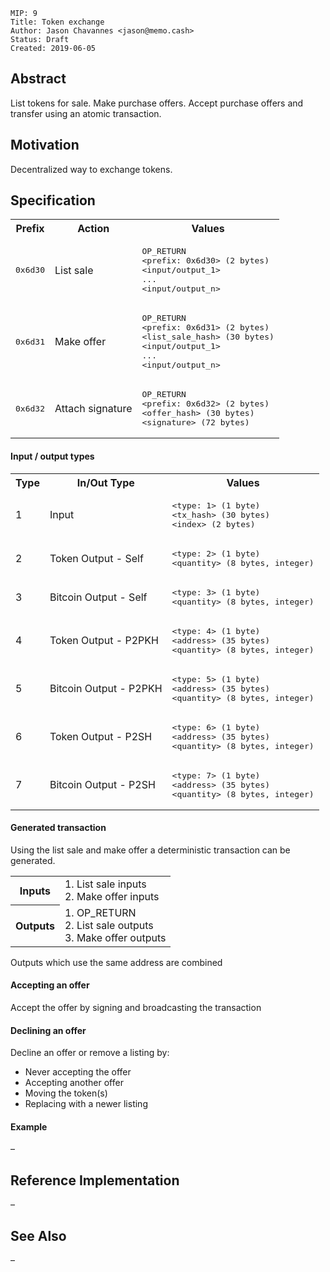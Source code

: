 ```
MIP: 9
Title: Token exchange
Author: Jason Chavannes <jason@memo.cash>
Status: Draft
Created: 2019-06-05
```

## Abstract

List tokens for sale.
Make purchase offers.
Accept purchase offers and transfer using an atomic transaction.

## Motivation

Decentralized way to exchange tokens.

## Specification

<table>
<tr>
    <th>Prefix</th>
    <th>Action</th>
    <th>Values</th>
</tr>
<tr>
    <td><pre>0x6d30</pre></th>
    <td>List sale</td>
    <td>
        <pre>
OP_RETURN
&lt;prefix: 0x6d30&gt; (2 bytes)
&lt;input/output_1&gt;
...
&lt;input/output_n&gt;</pre>
    </td>
</tr>
<tr>
    <td><pre>0x6d31</pre></th>
    <td>Make offer</td>
    <td>
        <pre>
OP_RETURN
&lt;prefix: 0x6d31&gt; (2 bytes)
&lt;list_sale_hash&gt; (30 bytes)
&lt;input/output_1&gt;
...
&lt;input/output_n&gt;</pre>
    </td>
</tr>
<tr>
    <td><pre>0x6d32</pre></th>
    <td>Attach signature</td>
    <td>
        <pre>
OP_RETURN
&lt;prefix: 0x6d32&gt; (2 bytes)
&lt;offer_hash&gt; (30 bytes)
&lt;signature&gt; (72 bytes)</pre>
    </td>
</tr>
</table>

#### Input / output types

<table>
<tr>
    <th>Type</th>
    <th>In/Out Type</th>
    <th>Values</th>
</tr>
<tr>
    <td>1</td>
    <td>Input</td>
    <td>
        <pre>
&lt;type: 1&gt; (1 byte)
&lt;tx_hash&gt; (30 bytes)
&lt;index&gt; (2 bytes)</pre>
    </td>
</tr>
<tr>
    <td>2</td>
    <td>Token Output - Self</td>
    <td>
        <pre>
&lt;type: 2&gt; (1 byte)
&lt;quantity&gt; (8 bytes, integer)</pre>
    </td>
</tr>
<tr>
    <td>3</td>
    <td>Bitcoin Output - Self</td>
    <td>
        <pre>
&lt;type: 3&gt; (1 byte)
&lt;quantity&gt; (8 bytes, integer)</pre>
    </td>
</tr>
<tr>
    <td>4</td>
    <td>Token Output - P2PKH</td>
    <td>
        <pre>
&lt;type: 4&gt; (1 byte)
&lt;address&gt; (35 bytes)
&lt;quantity&gt; (8 bytes, integer)</pre>
    </td>
</tr>
<tr>
    <td>5</td>
    <td>Bitcoin Output - P2PKH</td>
    <td>
        <pre>
&lt;type: 5&gt; (1 byte)
&lt;address&gt; (35 bytes)
&lt;quantity&gt; (8 bytes, integer)</pre>
    </td>
</tr>
<tr>
    <td>6</td>
    <td>Token Output - P2SH</td>
    <td>
        <pre>
&lt;type: 6&gt; (1 byte)
&lt;address&gt; (35 bytes)
&lt;quantity&gt; (8 bytes, integer)</pre>
    </td>
</tr>
<tr>
    <td>7</td>
    <td>Bitcoin Output - P2SH</td>
    <td>
        <pre>
&lt;type: 7&gt; (1 byte)
&lt;address&gt; (35 bytes)
&lt;quantity&gt; (8 bytes, integer)</pre>
    </td>
</tr>
</table>

#### Generated transaction

Using the list sale and make offer a deterministic transaction can be generated.

<table>
<tr>
    <th>Inputs</th>
    <td>
        1. List sale inputs<br>
        2. Make offer inputs<br>
    </td>
</tr>
<tr>
    <th>Outputs</th>
    <td>
        1. OP_RETURN<br>
        2. List sale outputs<br>
        3. Make offer outputs<br>
    </td>
</tr>
</table>

Outputs which use the same address are combined

#### Accepting an offer

Accept the offer by signing and broadcasting the transaction

#### Declining an offer

Decline an offer or remove a listing by:
  - Never accepting the offer
  - Accepting another offer
  - Moving the token(s)
  - Replacing with a newer listing

#### Example

–

## Reference Implementation

–

## See Also

–
